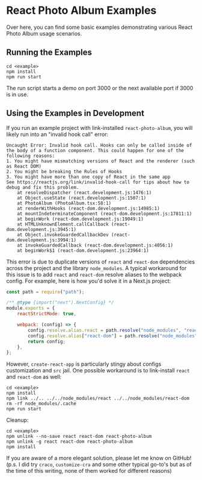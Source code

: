 # React Photo Album Examples

Over here, you can find some basic examples demonstrating various React Photo Album usage scenarios.

## Running the Examples

```shell
cd <example>
npm install
npm run start
```

The run script starts a demo on port 3000 or the next available port if 3000 is in use.

## Using the Examples in Development

If you run an example project with link-installed `react-photo-album`, you will likely run into an "invalid hook call"
error:

```
Uncaught Error: Invalid hook call. Hooks can only be called inside of the body of a function component. This could happen for one of the following reasons:
1. You might have mismatching versions of React and the renderer (such as React DOM)
2. You might be breaking the Rules of Hooks
3. You might have more than one copy of React in the same app
See https://reactjs.org/link/invalid-hook-call for tips about how to debug and fix this problem.
    at resolveDispatcher (react.development.js:1476:1)
    at Object.useState (react.development.js:1507:1)
    at PhotoAlbum (PhotoAlbum.tsx:58:1)
    at renderWithHooks (react-dom.development.js:14985:1)
    at mountIndeterminateComponent (react-dom.development.js:17811:1)
    at beginWork (react-dom.development.js:19049:1)
    at HTMLUnknownElement.callCallback (react-dom.development.js:3945:1)
    at Object.invokeGuardedCallbackDev (react-dom.development.js:3994:1)
    at invokeGuardedCallback (react-dom.development.js:4056:1)
    at beginWork$1 (react-dom.development.js:23964:1)
```

This error is due to duplicate versions of `react` and `react-dom` dependencies across the project and the library
`node_modules`. A typical workaround for this issue is to add `react` and `react-dom` resolve aliases to the webpack
config. For example, here is how you'd solve it in a Next.js project:

```javascript
const path = require("path");

/** @type {import("next").NextConfig} */
module.exports = {
    reactStrictMode: true,

    webpack: (config) => {
        config.resolve.alias.react = path.resolve("node_modules", "react");
        config.resolve.alias["react-dom"] = path.resolve("node_modules", "react-dom");
        return config;
    },
};
```

However, `create-react-app` is particularly stingy about configs customization and `src` jail. One possible workaround
is to link-install `react` and `react-dom` as well:

```shell
cd <example>
npm install
npm link ../.. ../../node_modules/react ../../node_modules/react-dom
rm -rf node_modules/.cache
npm run start
```

Cleanup:

```shell
cd <example>
npm unlink --no-save react react-dom react-photo-album
npm unlink -g react react-dom react-photo-album
npm install
```

If you are aware of a more elegant solution, please let me know on GitHub! (p.s. I did try `craco`, `customize-cra` and
some other typical go-to's but as of the time of this writing, none of them worked for different reasons)
